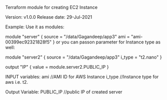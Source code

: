 Terraform module for creating EC2 Instance

Version: v1.0.0 
Release date: 29-Jul-2021

Example:
Use it as modules:

module "server" {
    source = "/data/Gagandeep/app3"
    ami = "ami-00399ec92321828f5"
}
 or you can passon parameter for Instance type as well:

module "server2" {
    source = "/data/Gagandeep/app3"
    i_type = "t2.nano"
}

output "IP" {
 value = module.server2.PUBLIC_IP
}

INPUT variables: 
ami //AMI ID for AWS Instance
i_type //Instance type for aws i.e. t2.

Output Variable:
PUBLIC_IP   //public IP of created server